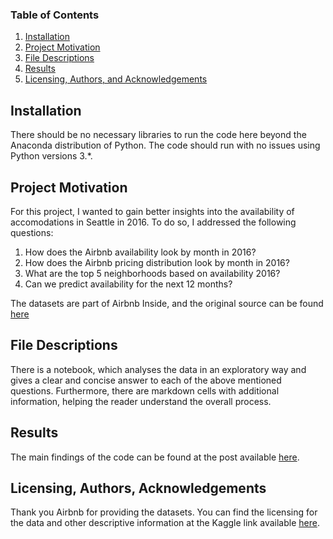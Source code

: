 

### Table of Contents

1. [Installation](#installation)
2. [Project Motivation](#motivation)
3. [File Descriptions](#files)
4. [Results](#results)
5. [Licensing, Authors, and Acknowledgements](#licensing)

## Installation <a name="installation"></a>

There should be no necessary libraries to run the code here beyond the Anaconda distribution of Python.  The code should run with no issues using Python versions 3.*.

## Project Motivation<a name="motivation"></a>

For this project, I wanted to gain better insights into the availability of accomodations in Seattle in 2016. To do so, I addressed the following questions:

1. How does the Airbnb availability look by month in 2016?
2. How does the Airbnb pricing distribution look by month in 2016? 
3. What are the top 5 neighborhoods based on availability 2016?
4. Can we predict availability for the next 12 months?

The datasets are part of Airbnb Inside, and the original source can be found [here](https://insideairbnb.com/get-the-data/)

## File Descriptions <a name="files"></a>

There is a notebook, which analyses the data in an exploratory way and gives a clear and concise answer to each of the above mentioned questions. 
Furthermore, there are markdown cells with additional information, helping the reader understand the overall process. 

## Results<a name="results"></a>

The main findings of the code can be found at the post available [here](https://medium.com/@maria.milman.moschenko/dont-walk-run-secure-the-best-accommodation-for-next-summer-in-seattle-0e29d1ec776d).

## Licensing, Authors, Acknowledgements<a name="licensing"></a>

Thank you Airbnb for providing the datasets.  You can find the licensing for the data and other descriptive information at the Kaggle link available [here](https://www.kaggle.com/datasets/airbnb/seattle/data). 
